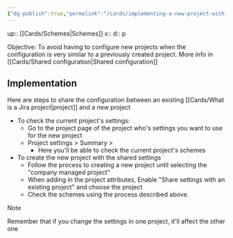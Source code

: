 ```yaml
---
{"dg-publish":true,"permalink":"/cards/implementing-a-new-project-with-shared-configuration-using-schemes/"}
---
```


up:: [[Cards/Schemes\|Schemes]] 
x:: 
d:: p

Objective: To avoid having to configure new projects when the configuration is very similar to a previously created project. More info in [[Cards/Shared configuration\|Shared configuration]] 

## Implementation

Here are steps to share the configuration between an existing [[Cards/What is a Jira project\|project]] and a new project 
- To check the current project's settings:
	- Go to the project page of the project who's settings you want to use for the new project 
	- Project settings > Summary > 
		- Here you'll be able to check the current project's schemes 
- To create the new project with the shared settings 
	- Follow the process to creating a new project until selecting the "company managed project"
	- When adding in the project attributes, Enable "Share settings with an existing project" and choose the project 
	- Check the schemes using the process described above. 

>[!Note]
>Remember that if you change the settings in one project, it'll affect the other one 
